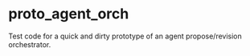 # proto_agent_orch
Test code for a quick and dirty prototype of an agent propose/revision orchestrator.
